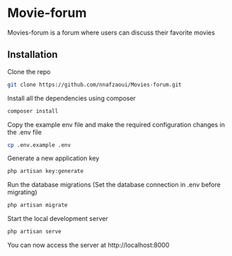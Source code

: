 # Movie-forum

Movies-forum is a forum where users can discuss their favorite movies

## Installation

Clone the repo

```bash
git clone https://github.com/nnafzaoui/Movies-forum.git
```
Install all the dependencies using composer

```bash
composer install
```
Copy the example env file and make the required configuration changes in the .env file

```bash
cp .env.example .env
```
Generate a new application key

```bash
php artisan key:generate
```

Run the database migrations (Set the database connection in .env before migrating)
```bash
php artisan migrate
```
Start the local development server

```bash
php artisan serve
```
You can now access the server at http://localhost:8000

